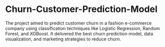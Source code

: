 # Churn-Customer-Prediction-Model
The project aimed to predict customer churn in a fashion e-commerce company using classification techniques like Logistic Regression, Random Forest, and XGBoost. It delivered the best churn prediction model, data visualization, and marketing strategies to reduce churn.
